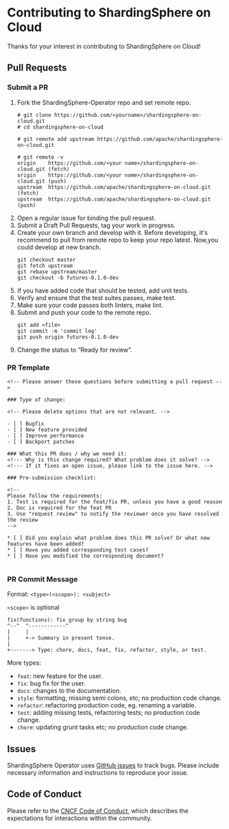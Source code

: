 # Contributing to ShardingSphere on Cloud 

Thanks for your interest in contributing to ShardingSphere on Cloud!

## Pull Requests

### Submit a PR
1. Fork the ShardingSphere-Operator repo and set remote repo.
      ```
      # git clone https://github.com/<yourname>/shardingsphere-on-cloud.git
      # cd shardingsphere-on-cloud

      # git remote add upstream https://github.com/apache/shardingsphere-on-cloud.git

      # git remote -v
      origin	https://github.com/<your name>/shardingsphere-on-cloud.git (fetch)
      origin	https://github.com/<your name>/shardingsphere-on-cloud.git (push)
      upstream	https://github.com/apache/shardingsphere-on-cloud.git (fetch)
      upstream	https://github.com/apache/shardingsphere-on-cloud.git (push)
      ```
2. Open a regular issue for binding the pull request.
3. Submit a Draft Pull Requests, tag your work in progress.
4. Create your own branch and develop with it. Before developing, it's recommend to pull from remote repo to keep your repo latest. Now,you could develop at new branch.
      ```
      git checkout master
      git fetch upstream
      git rebase upstream/master
      git checkout -b futures-0.1.0-dev
      ```
5. If you have added code that should be tested, add unit tests.
6. Verify and ensure that the test suites passes, make test.
7. Make sure your code passes both linters, make lint.
8. Submit and push your code to the remote repo.
      ```
      git add <file>
      git commit -m 'commit log'
      git push origin futures-0.1.0-dev
      ```
9.  Change the status to “Ready for review”.

### PR Template

```
<!-- Please answer these questions before submitting a pull request -->

### Type of change:

<!-- Please delete options that are not relevant. -->

- [ ] Bugfix
- [ ] New feature provided
- [ ] Improve performance
- [ ] Backport patches

### What this PR does / why we need it:
<!--- Why is this change required? What problem does it solve? -->
<!--- If it fixes an open issue, please link to the issue here. -->

### Pre-submission checklist:

<!--
Please follow the requirements:
1. Test is required for the feat/fix PR, unless you have a good reason
2. Doc is required for the feat PR
3. Use "request review" to notify the reviewer once you have resolved the review
-->

* [ ] Did you explain what problem does this PR solve? Or what new features have been added?
* [ ] Have you added corresponding test cases?
* [ ] Have you modified the corresponding document?


```

### PR Commit Message

Format: `<type>(<scope>): <subject>`

`<scope>` is optional

```
fix(functions): fix group by string bug
^--^  ^------------^
|     |
|     +-> Summary in present tense.
|
+-------> Type: chore, docs, feat, fix, refactor, style, or test.
```

More types:

* `feat`: new feature for the user.
* `fix`: bug fix for the user.
* `docs`: changes to the documentation.
* `style`: formatting, missing semi colons, etc; no production code change.
* `refactor`: refactoring production code, eg. renaming a variable.
* `test`: adding missing tests, refactoring tests; no production code change.
* `chore`: updating grunt tasks etc; no production code change.

## Issues
ShardingSphere Operator uses [GitHub issues](https://github.com/apache/shardingsphere-on-cloud/issues) to track bugs. Please include necessary information and instructions to reproduce your issue.

## Code of Conduct
Please refer to the [CNCF Code of Conduct](https://github.com/cncf/foundation/blob/master/code-of-conduct.md), which describes the expectations for interactions within the community. 
